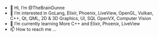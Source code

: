 - 👋 Hi, I’m @TheBrainDunne
- 👀 I’m interested in GoLang, Elixir, Phoenix, LiveView, OpenGL, Vulkan, C++, Qt, QML, 2D & 3D Graphics, UI, SQL OpenVX, Computer Vision
- 🌱 I’m currently learning More C++ and Elixir, Phoenix, LiveView
- 📫 How to reach me ...

<!---
TheBrainDunne/TheBrainDunne is a ✨ special ✨ repository because its `README.md` (this file) appears on your GitHub profile.
You can click the Preview link to take a look at your changes.
- 💞️ I’m Not looking to collaborate on anything at the moment.
--->
